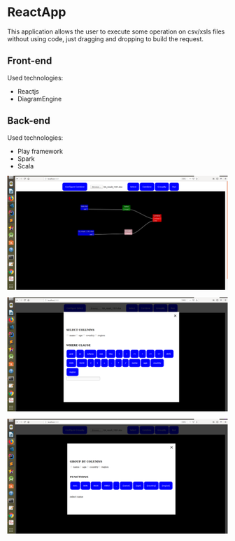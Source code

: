 # ReactApp

This application allows the user to execute some operation on csv/xsls files without using code, just dragging
and dropping to build the request.

## Front-end

Used technologies:

- Reactjs
- DiagramEngine

## Back-end

Used technologies:

- Play framework
- Spark
- Scala

![screenshot](./img.png)

![screenshot](./img2.png)

![screenshot](./img3.png)
